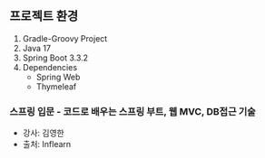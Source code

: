 ## 프로젝트 환경
1. Gradle-Groovy Project
2. Java 17
3. Spring Boot 3.3.2
4. Dependencies
   - Spring Web
   - Thymeleaf

### 스프링 입문 - 코드로 배우는 스프링 부트, 웹 MVC, DB접근 기술
- 강사: 김영한
- 출처: Inflearn
